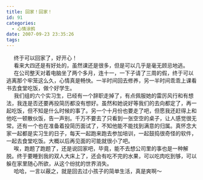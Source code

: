 ```yaml
---
title: 回家！回家！
id: 91
categories:
  - 心情涂鸦
date: 2007-09-23 23:35:26
tags:
---
```


<div id="msgcns!DA984E57EDE76A7C!1066" class="bvMsg"><div>     终于可以回家了，好开心！</div>
<div>     看来大四还是有好处的，虽然课还是很多，但是可以几乎是毫无顾忌地逃。</div>
<div>     在公司整天对着电脑坐了两个多月，连十一，一下子请了三周的假，终于可以逃离那个牢笼这么久，心情真是畅快。一半时间回去修养，另一半时间乖乖上课看书去食堂吃饭，做个好学生。</div>
<div>     我们组的六个实习生，已经有一个辞职走掉了，有点佩服她的雷厉风行和有想法，我连是否还要再投简历都没有想好。虽然和她说好等我们的去向都定了，再一起吃饭，但不知是什么时候的事了。另一个十月份也要走了吧，但愿我还赶得上和他吃一顿散伙饭，告一声别。千万不要去了只看到一张空空的桌子，让人感觉很无常。还有一个也在准备着投简历面试了，不知他能不能找到满意的归属。真怀念大家一起都是实习生的日子，每天一起跑来跑去参加培训，一起鼓捣很奇怪的软件，一起去食堂吃饭。大概以后再见面的可能就很小了吧。</div>
<div>     唉，跑题了跑题了，还是说回家吧，毕竟，能不去想公司里的事也是一种解脱。终于要睡到我的双人大床上了，还会有吃不完的水果，可以吃肉吃到够，可以躲在家里随心所欲，从这个纷扰的世界消失。</div>
<div>     哈哈，一言以蔽之，就是回去过小孩子的简单生活，真是爽啊～</div></div>